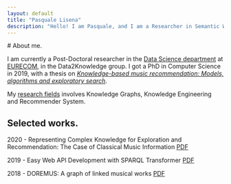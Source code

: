 ```yaml
---
layout: default
title: "Pasquale Lisena"
description: "Hello! I am Pasquale, and I am a Researcher in Semantic Web technologies. Currently at EURECOM, France"
---
```


<section class="box" markdown="1">
# About me.

I am currently a Post-Doctoral researcher in the [Data Science department](https://ds.eurecom.fr/) at [EURECOM](http://www.eurecom.fr/), in the Data2Knowledge group.
I got a PhD in Computer Science in 2019, with a thesis on [_Knowledge-based music recommendation: Models, algorithms and exploratory search_](./research#phd-thesis).

My [research fields](./research) involves Knowledge Graphs, Knowledge Engineering and Recommender System.
</section>

<section class="box" markdown="1">

# Selected works.
2020 - Representing Complex Knowledge for Exploration and Recommendation: The Case of Classical Music Information
<span class="links inline" markdown="1">
[PDF](http://www.eurecom.fr/fr/publication/6404/download/data-publi-6404.pdf)
</span>  

2019 - Easy Web API Development with SPARQL Transformer
<span class="links inline" markdown="1">
[PDF](http://www.eurecom.fr/en/publication/5927/download/data-publi-5927.pdf)
</span>  

2018 - DOREMUS: A graph of linked musical works
<span class="links inline" markdown="1">
[PDF](http://www.eurecom.fr/fr/publication/5565/download/data-publi-5565.pdf)
</span>  

</section>
